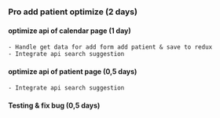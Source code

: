 
###  Pro add patient optimize (2 days)

  #### optimize api of calendar page (1 day)
    - Handle get data for add form add patient & save to redux 
    - Integrate api search suggestion 
  
  #### optimize api of patient page (0,5 days)
    - Integrate api search suggestion 

  #### Testing & fix bug (0,5 days)
